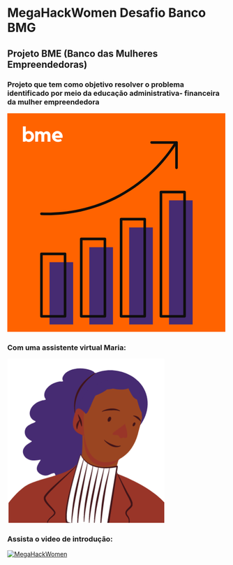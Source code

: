 # MegaHackWomen Desafio Banco BMG
## Projeto BME (Banco das Mulheres Empreendedoras)
### Projeto que tem como objetivo resolver o problema identificado por meio da educação administrativa- financeira da mulher empreendedora

![Logo](https://github.com/Patriciarego29/MegaHackWomen/blob/master/AppFront/MegaHackWomen/src/img/BME-_LOGO.png)

### Com uma assistente virtual Maria:
![Assistente](https://github.com/Patriciarego29/MegaHackWomen/blob/master/AppFront/MegaHackWomen/src/img/MARIA_-_BME_1.png)
### Assista o video de introdução:
[![MegaHackWomen](http://img.youtube.com/vi/ieuClJyfnw4/0.jpg)](http://www.youtube.com/watch?v=ieuClJyfnw4 "Video Pitch do Projeto BME")
